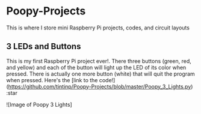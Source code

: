 # Poopy-Projects
This is where I store mini Raspberry Pi projects, codes, and circuit layouts

## 3 LEDs and Buttons
This is my first Raspberry Pi project ever!. There three buttons (green, red, and yellow) and each of the button will light up the LED of its color when pressed. There is actually one more button (white) that will quit the program when pressed.
Here's the [link to the code!] (https://github.com/tintinp/Poopy-Projects/blob/master/Poopy_3_Lights.py) :star

![Image of Poopy 3 Lights]
